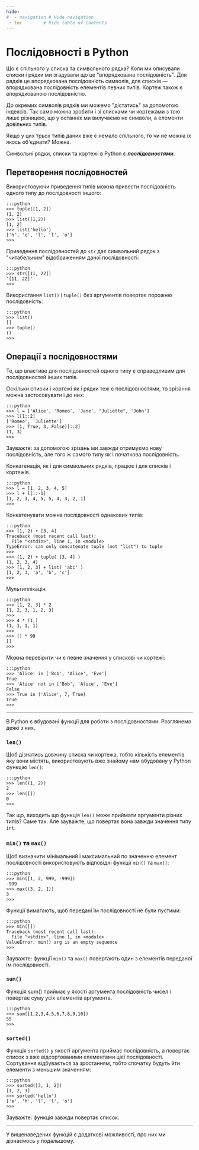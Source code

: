 ```yaml
---
hide:
#  - navigation # Hide navigation
 - toc        # Hide table of contents
---
```


# Послідовності в Python

Що є спільного у списка та символьного рядка?
Коли ми описували списки і рядки ми згадували що це "впорядкована послідовність".
Для рядків це впорядкована послідовність символів, для списків — впорядкована послідовність елементів певних типів.
Кортеж також є впорядкованою послідовністю.

До окремих символів рядків ми можемо "дістатись" за допомогою індексів.
Так само можна зробити і зі списками чи кортежами 
з тою лише різницею, що у останніх ми вилучаємо не символи, 
а елементи довільних типів.

Якщо у цих трьох типів даних вже є немало спільного, 
то чи не можна їх якось об'єднати? 
Можна. 

Символьні рядки, списки та кортежі в Python є ***послідовностями***. 

## Перетворення послідовностей

Використовуючи приведення типів можна привести послідовність одного типу до послідовності іншого:

	:::python
	>>> tuple([1, 2])
	(1, 2)
	>>> list((1,2))
	[1, 2]
	>>> list('hello')
	['h', 'e', 'l', 'l', 'o']
	>>>
	
Приведення послідовностей до `str` дає символьний рядок з 
"читабельним" відображенням даної послідовності:

	:::python
	>>> str([11, 22])
	'[11, 22]'
	>>>
	
Використання `list()` і `tuple()` без аргументів повертає порожню послідовність:

	:::python
	>>> list()
	[]
	>>> tuple()
	()
	>>>

## Операції з послідовностями

Те, що властиве для послідовностей одного типу є справедливим для послідовностей інших типів.

Оскільки списки і кортежі як і рядки теж є послідовностями, 
то зрізання можна застосовувати і до них:

	:::python
	>>> l = ['Alice', 'Romeo', 'Jane', "Juliette", 'John']
	>>> l[1::2]
	['Romeo', 'Juliette']
	>>> (1, True, 3, False)[::2]
	(1, 3)
	>>>

Зауважте: за допомогою зрізань ми завжди отримуємо нову послідовність, 
але того ж самого типу як і початкова послідовність.

Конкатенація, як і для символьних рядків, 
працює і для списків і кортежів. 

	:::python
	>>> l = [1, 2, 3, 4, 5]
	>>> l + l[::-1]
	[1, 2, 3, 4, 5, 5, 4, 3, 2, 1]
	>>>

Конкатенувати можна послідовності однакових типів:

	:::python
	>>> (1, 2) + [3, 4]
	Traceback (most recent call last):
	  File "<stdin>", line 1, in <module>
	TypeError: can only concatenate tuple (not "list") to tuple
	>>>
	>>> (1, 2) + tuple( [3, 4] )
	(1, 2, 3, 4)
	>>> [1, 2, 3] + list( 'abc' )
	[1, 2, 3, 'a', 'b', 'c']
	>>>

Мультиплікація:

	:::python
	>>> [1, 2, 3] * 2
	[1, 2, 3, 1, 2, 3]
	>>>
	>>> 4 * (1,)
	(1, 1, 1, 1)
	>>>
	>>> [] * 99
	[]
	>>>
	
Можна перевірити чи є певне значення у спискові чи кортежі:

	:::python
	>>> 'Alice' in ['Bob', 'Alice', 'Eve']
	True
	>>> 'Alice' not in ['Bob', 'Alice', 'Eve']
	False
	>>> True in ('Alice', 7, True)
	True
	>>>
	
----
В Python є вбудовані функції для роботи з послідовностями. 
Розглянемо деякі з них. 

### `len()`

Щоб дізнатись довжину списка чи кортежа, тобто кількість елементів яку вони містять, 
використовують вже знайому нам вбудовану у Python функцію `len()`:

	:::python
	>>> len((1, 2))
	2
	>>> len([])
	0
	>>>

Так що, виходить що функція `len()` може приймати аргументи різних типів? 
Саме так. Але зауважте, що повертає вона завжди значення типу `int`. 

### `min()` та `max()`

Щоб визначити мінімальний і максимальний по значенню елемент послідовності 
використовують відповідні функції `min()` та `max()`:

	:::python
	>>> min([1, 2, 999, -999])
	-999
	>>> max((3, 2, 1))
	3
	>>>
	
Функції вимагають, щоб передані їм послідовності не були пустими:
	
	:::python
	>>> min([])
	Traceback (most recent call last):
	  File "<stdin>", line 1, in <module>
	ValueError: min() arg is an empty sequence
	>>>

Зауважте: функції `min()` та `max()` повертають один з елементів переданої їм послідовності.

### `sum()`

Функція sum() приймає у якості аргумента послідовність чисел
і повертає суму усіх елементів аргумента.

	:::python
	>>> sum([1,2,3,4,5,6,7,8,9,10])
	55
	>>>

### `sorted()`

Функція `sorted()` у якості аргумента приймає послідовність, 
а повертає список з вже відсортованими елементами цієї послідовності. 
Сортування відбувається за зростанням, 
тобто спочатку будуть йти елементи з меньшим значенням:
	
	:::python
	>>> sorted([3, 1, 2])
	[1, 2, 3]
	>>> sorted('hello')
	['e', 'h', 'l', 'l', 'o']
	>>>
	
Зауважте: функція завжди повертає список.

---
У вищенаведених функцій є додаткові можливості, 
про них ми дізнаємось у подальшому.
